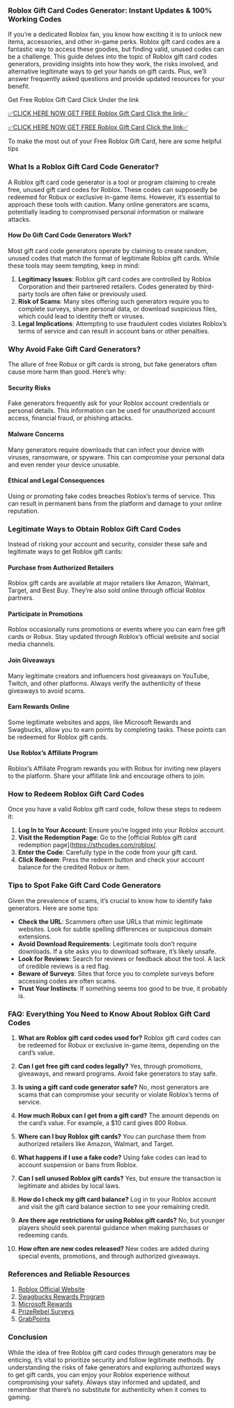 ### Roblox Gift Card Codes Generator: Instant Updates & 100% Working Codes

If you’re a dedicated Roblox fan, you know how exciting it is to unlock new items, accessories, and other in-game perks. Roblox gift card codes are a fantastic way to access these goodies, but finding valid, unused codes can be a challenge. This guide delves into the topic of Roblox gift card codes generators, providing insights into how they work, the risks involved, and alternative legitimate ways to get your hands on gift cards. Plus, we’ll answer frequently asked questions and provide updated resources for your benefit.

 Get Free Roblox Gift Card Click Under the link

[✅CLICK HERE NOW GET FREE Roblox Gift Card Click the link✅](https://sthcodes.com/roblox/)

[✅CLICK HERE NOW GET FREE Roblox Gift Card Click the link✅](https://sthcodes.com/roblox/)

To make the most out of your Free Roblox Gift Card,
here are some helpful tips

### What Is a Roblox Gift Card Code Generator?

A Roblox gift card code generator is a tool or program claiming to create free, unused gift card codes for Roblox. These codes can supposedly be redeemed for Robux or exclusive in-game items. However, it’s essential to approach these tools with caution. Many online generators are scams, potentially leading to compromised personal information or malware attacks.

#### How Do Gift Card Code Generators Work?

Most gift card code generators operate by claiming to create random, unused codes that match the format of legitimate Roblox gift cards. While these tools may seem tempting, keep in mind:

1. **Legitimacy Issues**: Roblox gift card codes are controlled by Roblox Corporation and their partnered retailers. Codes generated by third-party tools are often fake or previously used.
2. **Risk of Scams**: Many sites offering such generators require you to complete surveys, share personal data, or download suspicious files, which could lead to identity theft or viruses.
3. **Legal Implications**: Attempting to use fraudulent codes violates Roblox’s terms of service and can result in account bans or other penalties.

### Why Avoid Fake Gift Card Generators?

The allure of free Robux or gift cards is strong, but fake generators often cause more harm than good. Here’s why:

#### Security Risks
Fake generators frequently ask for your Roblox account credentials or personal details. This information can be used for unauthorized account access, financial fraud, or phishing attacks.

#### Malware Concerns
Many generators require downloads that can infect your device with viruses, ransomware, or spyware. This can compromise your personal data and even render your device unusable.

#### Ethical and Legal Consequences
Using or promoting fake codes breaches Roblox’s terms of service. This can result in permanent bans from the platform and damage to your online reputation.

### Legitimate Ways to Obtain Roblox Gift Card Codes

Instead of risking your account and security, consider these safe and legitimate ways to get Roblox gift cards:

#### Purchase from Authorized Retailers
Roblox gift cards are available at major retailers like Amazon, Walmart, Target, and Best Buy. They’re also sold online through official Roblox partners.

#### Participate in Promotions
Roblox occasionally runs promotions or events where you can earn free gift cards or Robux. Stay updated through Roblox’s official website and social media channels.

#### Join Giveaways
Many legitimate creators and influencers host giveaways on YouTube, Twitch, and other platforms. Always verify the authenticity of these giveaways to avoid scams.

#### Earn Rewards Online
Some legitimate websites and apps, like Microsoft Rewards and Swagbucks, allow you to earn points by completing tasks. These points can be redeemed for Roblox gift cards.

#### Use Roblox’s Affiliate Program
Roblox’s Affiliate Program rewards you with Robux for inviting new players to the platform. Share your affiliate link and encourage others to join.

### How to Redeem Roblox Gift Card Codes

Once you have a valid Roblox gift card code, follow these steps to redeem it:

1. **Log In to Your Account**: Ensure you’re logged into your Roblox account.
2. **Visit the Redemption Page**: Go to the [official Roblox gift card redemption page](https://sthcodes.com/roblox/.
3. **Enter the Code**: Carefully type in the code from your gift card.
4. **Click Redeem**: Press the redeem button and check your account balance for the credited Robux or item.

### Tips to Spot Fake Gift Card Code Generators

Given the prevalence of scams, it’s crucial to know how to identify fake generators. Here are some tips:

- **Check the URL**: Scammers often use URLs that mimic legitimate websites. Look for subtle spelling differences or suspicious domain extensions.
- **Avoid Download Requirements**: Legitimate tools don’t require downloads. If a site asks you to download software, it’s likely unsafe.
- **Look for Reviews**: Search for reviews or feedback about the tool. A lack of credible reviews is a red flag.
- **Beware of Surveys**: Sites that force you to complete surveys before accessing codes are often scams.
- **Trust Your Instincts**: If something seems too good to be true, it probably is.

### FAQ: Everything You Need to Know About Roblox Gift Card Codes

1. **What are Roblox gift card codes used for?**
   Roblox gift card codes can be redeemed for Robux or exclusive in-game items, depending on the card’s value.

2. **Can I get free gift card codes legally?**
   Yes, through promotions, giveaways, and reward programs. Avoid fake generators to stay safe.

3. **Is using a gift card code generator safe?**
   No, most generators are scams that can compromise your security or violate Roblox’s terms of service.

4. **How much Robux can I get from a gift card?**
   The amount depends on the card’s value. For example, a $10 card gives 800 Robux.

5. **Where can I buy Roblox gift cards?**
   You can purchase them from authorized retailers like Amazon, Walmart, and Target.

6. **What happens if I use a fake code?**
   Using fake codes can lead to account suspension or bans from Roblox.

7. **Can I sell unused Roblox gift cards?**
   Yes, but ensure the transaction is legitimate and abides by local laws.

8. **How do I check my gift card balance?**
   Log in to your Roblox account and visit the gift card balance section to see your remaining credit.

9. **Are there age restrictions for using Roblox gift cards?**
   No, but younger players should seek parental guidance when making purchases or redeeming cards.

10. **How often are new codes released?**
    New codes are added during special events, promotions, and through authorized giveaways.

### References and Reliable Resources

1. [Roblox Official Website](https://sthcodes.com/roblox/)
2. [Swagbucks Rewards Program](https://sthcodes.com/roblox/)
3. [Microsoft Rewards](https://sthcodes.com/roblox/)
4. [PrizeRebel Surveys](https://sthcodes.com/roblox/)
5. [GrabPoints](https://sthcodes.com/roblox/)

### Conclusion

While the idea of free Roblox gift card codes through generators may be enticing, it’s vital to prioritize security and follow legitimate methods. By understanding the risks of fake generators and exploring authorized ways to get gift cards, you can enjoy your Roblox experience without compromising your safety. Always stay informed and updated, and remember that there’s no substitute for authenticity when it comes to gaming.

